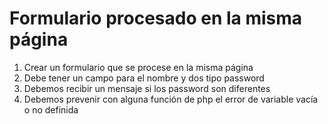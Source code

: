 # Formulario procesado en la misma página
1.	Crear un formulario que se procese en la misma página
2. 	Debe tener un campo para el nombre y dos  tipo password
3. 	Debemos recibir un mensaje si los password son diferentes
4. 	Debemos prevenir con alguna función de php el error de variable vacía o no definida


